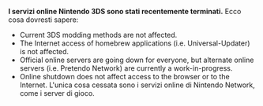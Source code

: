 **I servizi online Nintendo 3DS sono stati recentemente terminati.** Ecco cosa dovresti sapere:

- Current 3DS modding methods are not affected.
- The Internet access of homebrew applications (i.e. Universal-Updater) is not affected.
- Official online servers are going down for everyone, but alternate online servers (i.e. Pretendo Network) are currently a work-in-progress.
- Online shutdown does not affect access to the browser or to the Internet. L'unica cosa cessata sono i servizi online di Nintendo Network, come i server di gioco.
